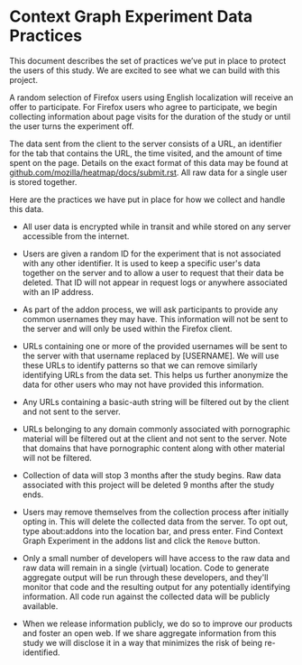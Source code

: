 Context Graph Experiment Data Practices
=======================================

This document describes the set of practices we’ve put in place to
protect the users of this study. We are excited to see what we can
build with this project.

A random selection of Firefox users using English localization will
receive an offer to participate. For Firefox users who agree to
participate, we begin collecting information about page visits for the
duration of the study or until the user turns the experiment off.

The data sent from the client to the server
consists of a URL, an identifier for the tab that contains the URL,
the time visited, and the amount of time spent on the page. Details on
the exact format of this data may be found at [github.com/mozilla/heatmap/docs/submit.rst](https://github.com/mozilla/heatmap/blob/master/docs/submit.rst).
All raw data for a single user is stored together.

Here are the practices we have put in place for how we collect and
handle this data.

* All user data is encrypted while in transit and while stored on any server accessible from the internet.

* Users are given a random ID for the experiment that is not associated with any other identifier. It is used to keep a specific user's data together on the server and to allow a user to request that their data be deleted. That ID will not appear in request logs or anywhere associated with an IP address.

* As part of the addon process, we will ask participants to provide any common usernames they may have. This information will not be sent to the server and will only be used within the Firefox client.

* URLs containing one or more of the provided usernames will be sent to the server with that username replaced by [USERNAME]. We will use these URLs to identify patterns so that we can remove similarly identifying URLs from the data set. This helps us further anonymize the data for other users who may not have provided this information.

* Any URLs containing a basic-auth string will be filtered out by the client and not sent to the server.

* URLs belonging to any domain commonly associated with pornographic material will be filtered out at the client and not sent to the server. Note that domains that have pornographic content along with other material will not be filtered.

* Collection of data will stop 3 months after the study begins. Raw data associated with this project will be deleted 9 months after the study ends.

* Users may remove themselves from the collection process after initially opting in. This will delete the collected data from the server. To opt out, type about:addons into the location bar, and press enter. Find Context Graph Experiment in the addons list and click the `Remove` button.

* Only a small number of developers will have access to the raw data and raw data will remain in a single (virtual) location. Code to generate aggregate output will be run through these developers, and they'll monitor that code and the resulting output for any potentially identifying information. All code run against the collected data will be publicly available. 

* When we release information publicly, we do so to improve our products and foster an open web. If we share aggregate information from this study we will disclose it in a way that minimizes the risk of being re-identified.
